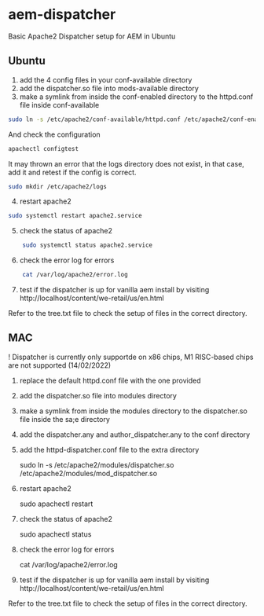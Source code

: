 # aem-dispatcher
Basic Apache2 Dispatcher setup for AEM in Ubuntu

## Ubuntu 

1) add the 4 config files in your conf-available directory
2) add the dispatcher.so file into mods-available directory
3) make a symlink from inside the conf-enabled directory to the httpd.conf file inside conf-available
    
```sh
sudo ln -s /etc/apache2/conf-available/httpd.conf /etc/apache2/conf-enabled/httpd.conf
```

And  check the configuration

```sh
apachectl configtest
```

It may thrown an error that the logs directory does not exist, in that case, add it and retest if the config is correct.

```sh
sudo mkdir /etc/apache2/logs
```

4) restart apache2 

```sh
sudo systemctl restart apache2.service
```

5) check the status of apache2
```sh
	sudo systemctl status apache2.service
```

6) check the error log for errors
```sh
	cat /var/log/apache2/error.log
```

7) test if the dispatcher is up for vanilla aem install by visiting http://localhost/content/we-retail/us/en.html

Refer to the tree.txt file to check the setup of files in the correct directory.

## MAC

! Dispatcher is currently only supportde on x86 chips, M1 RISC-based chips are not supported (14/02/2022)

1) replace the default httpd.conf file with the one provided
2) add the dispatcher.so file into modules directory
3) make a symlink from inside the modules directory to the dispatcher.so file inside the sa;e directory
4) add the dispatcher.any and author_dispatcher.any to the conf directory
5) add the httpd-dispatcher.conf file to the extra directory
    
    sudo ln -s /etc/apache2/modules/dispatcher.so /etc/apache2/modules/mod_dispatcher.so

6) restart apache2 
	
	sudo apachectl restart

7) check the status of apache2

	sudo apachectl status

8) check the error log for errors
	
	cat /var/log/apache2/error.log

9) test if the dispatcher is up for vanilla aem install by visiting http://localhost/content/we-retail/us/en.html

Refer to the tree.txt file to check the setup of files in the correct directory.

